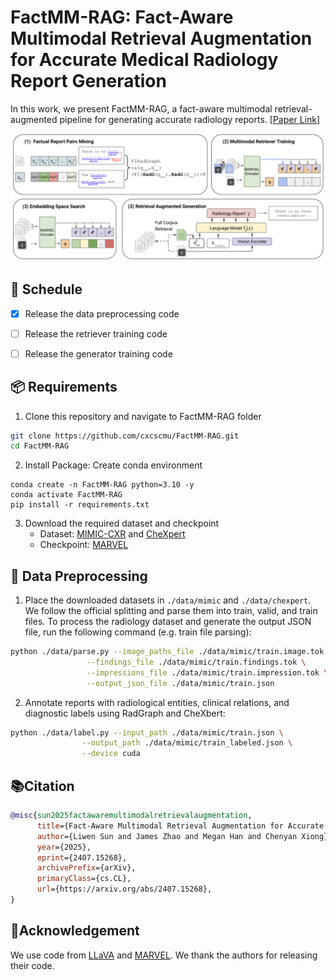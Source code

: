 # FactMM-RAG: Fact-Aware Multimodal Retrieval Augmentation for Accurate Medical Radiology Report Generation
In this work, we present FactMM-RAG, a fact-aware multimodal retrieval-augmented pipeline for generating accurate radiology reports. [[Paper Link](https://arxiv.org/abs/2407.15268)]

![Pipeline](assets/overview.png)

## 📅 Schedule

- [x] Release the data preprocessing code
- [ ] Release the retriever training code
- [ ] Release the generator training code


## 📦 Requirements
1. Clone this repository and navigate to FactMM-RAG folder
```bash
git clone https://github.com/cxcscmu/FactMM-RAG.git
cd FactMM-RAG
```

2. Install Package: Create conda environment

```Shell
conda create -n FactMM-RAG python=3.10 -y
conda activate FactMM-RAG
pip install -r requirements.txt
```

3. Download the required dataset and checkpoint
   - Dataset: [MIMIC-CXR](https://vilmedic.app/papers/acl2023/) and [CheXpert](https://stanfordaimi.azurewebsites.net/datasets/8cbd9ed4-2eb9-4565-affc-111cf4f7ebe2)
   - Checkpoint: [MARVEL](https://huggingface.co/OpenMatch/marvel-ance-clueweb/tree/main)

## 📖 Data Preprocessing
1. Place the downloaded datasets in `./data/mimic` and `./data/chexpert`. We follow the official splitting and parse them into train, valid, and train files. To process the radiology dataset and generate the output JSON file, run the following command (e.g. train file parsing):
```sh
python ./data/parse.py --image_paths_file ./data/mimic/train.image.tok \
                 --findings_file ./data/mimic/train.findings.tok \
                 --impressions_file ./data/mimic/train.impression.tok \
                 --output_json_file ./data/mimic/train.json
```
2. Annotate reports with radiological entities, clinical relations, and diagnostic labels using RadGraph and CheXbert:
```sh
python ./data/label.py --input_path ./data/mimic/train.json \
                --output_path ./data/mimic/train_labeled.json \
                --device cuda   
```
## 📚Citation

```bibtex
@misc{sun2025factawaremultimodalretrievalaugmentation,
      title={Fact-Aware Multimodal Retrieval Augmentation for Accurate Medical Radiology Report Generation}, 
      author={Liwen Sun and James Zhao and Megan Han and Chenyan Xiong},
      year={2025},
      eprint={2407.15268},
      archivePrefix={arXiv},
      primaryClass={cs.CL},
      url={https://arxiv.org/abs/2407.15268}, 
}
```

## 🙏Acknowledgement
We use code from [LLaVA](https://github.com/haotian-liu/LLaVA) and [MARVEL](https://github.com/OpenMatch/MARVEL). We thank the authors for releasing their code.